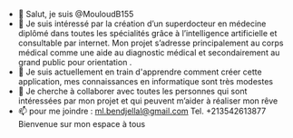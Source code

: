 - 👋 Salut, je suis @MouloudB155
- 👀 Je suis intéressé par la création d’un superdocteur en médecine diplômé dans toutes les spécialités grâce à l’intelligence artificielle et consultable par internet. Mon projet s’adresse principalement au corps médical comme une aide au diagnostic médical et secondairement au grand public pour orientation .
- 🌱 Je suis actuellement en train d'apprendre comment créer cette application, mes connaissances en informatique sont très modestes 
- 💞️ Je cherche à collaborer avec toutes les personnes qui sont intéressées par mon projet et qui peuvent m’aider à réaliser mon rêve 
- 📫 pour me joindre : ml.bendjellal@gmail.com
Tel. +213542613877
Bienvenue sur mon espace à tous
